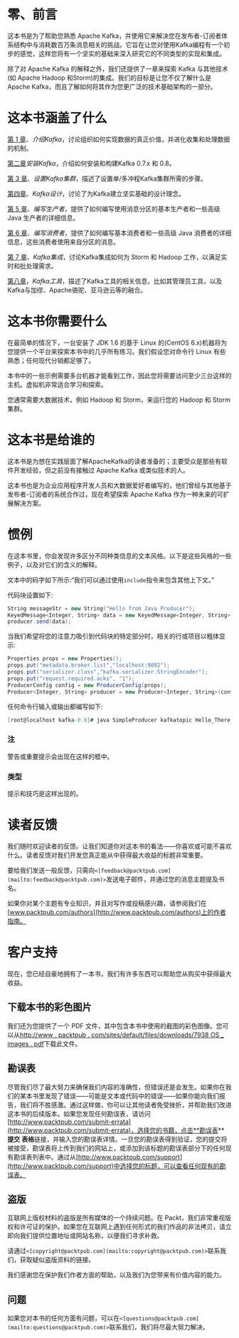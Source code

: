 # 零、前言

这本书是为了帮助您熟悉 Apache Kafka，并使用它来解决您在发布者-订阅者体系结构中与消耗数百万条消息相关的挑战。它旨在让您对使用Kafka编程有一个初步的感觉，这样您将有一个坚实的基础来深入研究它的不同类型的实现和集成。

除了对 Apache Kafka 的解释之外，我们还提供了一章来探索 Kafka 与其他技术(如 Apache Hadoop 和Storm)的集成。我们的目标是让您不仅了解什么是 Apache Kafka，而且了解如何将其作为您更广泛的技术基础架构的一部分。

# 这本书涵盖了什么

[第 1 章](1.html "Chapter 1. Introducing Kafka")、*介绍Kafka*，讨论组织如何实现数据的真正价值，并进化收集和处理数据的机制。

[第二章](2.html "Chapter 2. Installing Kafka")*安装Kafka*，介绍如何安装和构建Kafka 0.7.x 和 0.8。

[第 3 章](3.html "Chapter 3. Setting up the Kafka Cluster")、*设置Kafka集群*，描述了设置单/多冲程Kafka集群所需的步骤。

[第四章](4.html "Chapter 4. Kafka Design")、*Kafka设计*，讨论了为Kafka建立坚实基础的设计理念。

[第 5 章](5.html "Chapter 5. Writing Producers")、*编写生产者*，提供了如何编写使用消息分区的基本生产者和一些高级 Java 生产者的详细信息。

[第 6 章](6.html "Chapter 6. Writing Consumers")、*编写消费者*，提供了如何编写基本消费者和一些高级 Java 消费者的详细信息，这些消费者使用来自分区的消息。

[第 7 章](7.html "Chapter 7. Kafka Integrations")、*Kafka集成*，讨论Kafka集成如何为 Storm 和 Hadoop 工作，以满足实时和批处理需求。

[第八章](8.html "Chapter 8. Kafka Tools")，*Kafka工具*，描述了Kafka工具的相关信息，比如其管理员工具，以及Kafka与加缪、Apache骆驼、亚马逊云等的融合。

# 这本书你需要什么

在最简单的情况下，一台安装了 JDK 1.6 的基于 Linux 的(CentOS 6.x)机器将为您提供一个平台来探索本书中的几乎所有练习。我们假设您对命令行 Linux 有些熟悉；任何现代分销都足够了。

本书中的一些示例需要多台机器才能看到工作，因此您将需要访问至少三台这样的主机。虚拟机非常适合学习和探索。

您通常需要大数据技术，例如 Hadoop 和 Storm，来运行您的 Hadoop 和 Storm 集群。

# 这本书是给谁的

这本书是为想在实践层面了解ApacheKafka的读者准备的；主要受众是那些有软件开发经验，但之前没有接触过 Apache Kafka 或类似技术的人。

这本书也是为企业应用程序开发人员和大数据爱好者编写的，他们曾经与其他基于发布者-订阅者的系统合作过，现在希望探索 Apache Kafka 作为一种未来的可扩展解决方案。

# 惯例

在这本书里，你会发现许多区分不同种类信息的文本风格。以下是这些风格的一些例子，以及对它们的含义的解释。

文本中的码字如下所示:“我们可以通过使用`include`指令来包含其他上下文。”

代码块设置如下:

```scala
String messageStr = new String("Hello from Java Producer");
KeyedMessage<Integer, String> data = new KeyedMessage<Integer, String>(topic, messageStr);
producer.send(data);
```

当我们希望将您的注意力吸引到代码块的特定部分时，相关的行或项目以粗体显示:

```scala
Properties props = new Properties();
props.put("metadata.broker.list","localhost:9092");
props.put("serializer.class","kafka.serializer.StringEncoder");
props.put("request.required.acks", "1");
ProducerConfig config = new ProducerConfig(props); 
Producer<Integer, String> producer = new Producer<Integer, String>(config);
```

任何命令行输入或输出都编写如下:

```scala
[root@localhost kafka-0.8]# java SimpleProducer kafkatopic Hello_There
```

### 注

警告或重要提示会出现在这样的框中。

### 类型

提示和技巧是这样出现的。

# 读者反馈

我们随时欢迎读者的反馈。让我们知道你对这本书的看法——你喜欢或可能不喜欢什么。读者反馈对我们开发您真正能从中获得最大收益的标题非常重要。

要给我们发送一般反馈，只需向`<[feedback@packtpub.com](mailto:feedback@packtpub.com)>`发送电子邮件，并通过您的消息主题提及书名。

如果你对某个主题有专业知识，并且对写作或投稿感兴趣，请参阅我们在[www.packtpub.com/authors](http://www.packtpub.com/authors)上的作者指南。

# 客户支持

现在，您已经自豪地拥有了一本书，我们有许多东西可以帮助您从购买中获得最大收益。

## 下载本书的彩色图片

我们还为您提供了一个 PDF 文件，其中包含本书中使用的截图的彩色图像。您可以从[http://www . packtpub . com/sites/default/files/downloads/7938 OS _ images . pdf](http://www.packtpub.com/sites/default/files/downloads/7938OS_Images.pdf)下载此文件。

## 勘误表

尽管我们尽了最大努力来确保我们内容的准确性，但错误还是会发生。如果你在我们的某本书里发现了错误——可能是文本或代码中的错误——如果你能向我们报告，我们将不胜感激。通过这样做，你可以让其他读者免受挫折，并帮助我们改进这本书的后续版本。如果您发现任何勘误表，请访问[http://www.packtpub.com/submit-errata](http://www.packtpub.com/submit-errata)，选择您的书籍，点击**勘误表** **提交** **表格**链接，并输入您的勘误表详情。一旦您的勘误表得到验证，您的提交将被接受，勘误表将上传到我们的网站上，或添加到该标题的勘误表部分下的任何现有勘误表列表中。通过从[http://www.packtpub.com/support](http://www.packtpub.com/support)中选择您的标题，可以查看任何现有的勘误表。

## 盗版

互联网上版权材料的盗版是所有媒体的一个持续问题。在 Packt，我们非常重视版权和许可证的保护。如果您在互联网上遇到任何形式的我们作品的非法拷贝，请立即向我们提供位置地址或网站名称，以便我们寻求补救。

请通过`<[copyright@packtpub.com](mailto:copyright@packtpub.com)>`联系我们，获取疑似盗版资料的链接。

我们感谢您在保护我们作者方面的帮助，以及我们为您带来有价值内容的能力。

## 问题

如果您对本书的任何方面有问题，可以在`<[questions@packtpub.com](mailto:questions@packtpub.com)>`联系我们，我们将尽最大努力解决。